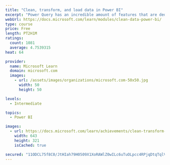 ```yaml
---
title: "Clean, transform, and load data in Power BI"
excerpt: "Power Query has an incredible amount of features that are dedicated to helping you clean and prepare your data for analysis. You will learn how to simplify a complicated model, change data types, rename objects, and pivot data. You will also learn how to profile columns so that you know which columns have the valuable data that you’re seeking for deeper analytics."
webUrl: https://docs.microsoft.com/learn/modules/clean-data-power-bi/
type: course
price: Free
length: PT2H1M
ratings:
  count: 1081
  average: 4.7539315
heat: 64

provider:
  name: Microsoft Learn
  domain: microsoft.com
  images:
    - url: /assets/images/organizations/microsoft.com-50x50.jpg
      width: 50
      height: 50

levels:
  - Intermediate

topics:
  - Power BI

images:
  - url: https://docs.microsoft.com/learn/achievements/clean-transform-and-load-data-in-power-bi-social.png
    width: 643
    height: 321
    isCached: true

secured: "11ODCL75f8C0/JtHIah79H0509X1XoRAWlZ0wILc6uTuOLpcc4RPjqDtqTqlVv4yYvVZUEpJnOrlfVH9+/011isXIFOixakLXg4kEZ1fop/79nwl9gIkjo6GHQy+vux2ds10xtfsHW1jNd83GHZbzoDgohmZt5N/Gh3b3NGZxL1AQ6fdt6fWtQoZayPWrQ7VKE218vNgprtbNwWMQ0bcfHfXZg37mXzxGccPJkDNfStRtEeZNGXc/H2/DTyozkUYrphr15gfZjykK9Psfg7olPiCD3S9lC51AoJiFG0QAtbXmDsm/li84qe1vkTRSZz4CaC1seEH/zDAFQJWotrVijeXJLK99xUyU4oV2UNSHRHx8mo0gF9F49UQ99q52RTvwaCTaKOAoedAoZ2r4nAtv9WvMV2sqXCWhJWgyhNGu3g=;jNeyyTyfUQMNZ74/O200sg=="
---
```


